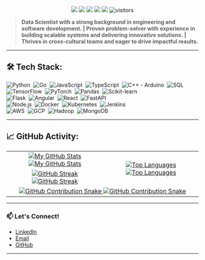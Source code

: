 <p align="center">
    <a href="https://github.com/thehinneh/thehinneh"><img src="https://img.shields.io/badge/status-updating-brightgreen.svg"></a>
    <a href="https://github.com/python/cpython"><img src="https://img.shields.io/badge/Python-3.11-FF1493.svg"></a>
    <a href="https://github.com/thehinneh/thehinneh/graphs/contributors"><img src="https://img.shields.io/github/contributors/thehinneh/thehinneh?color=blue"></a>
    <a href="https://github.com/thehinneh"><img src="https://img.shields.io/github/stars/thehinneh"></a>
    <a href="https://github.com/thehinneh/thehinneh/network/members"><img src="https://img.shields.io/github/forks/thehinneh/thehinneh.svg?color=blue&logo=github"></a>
    <img src="https://visitor-badge.laobi.icu/badge?page_id=thehinneh.thehinneh" alt="visitors"/>
</p>

<!-- [![](./src/header_.png)](#) -->

> <b>Data Scientist with a strong background in engineering and software development. | Proven problem-solver with experience in building scalable systems and delivering innovative solutions. | Thrives in cross-cultural teams and eager to drive impactful results.</b>

---

## 🛠️ Tech Stack:
![Python](https://img.shields.io/badge/-Python-555?style=flat&logo=python)&nbsp;
![Go](https://img.shields.io/badge/-Go-555?style=flat&logo=go)&nbsp;
![JavaScript](https://img.shields.io/badge/-JavaScript-555?style=flat&logo=javascript)&nbsp;
![TypeScript](https://img.shields.io/badge/-TypeScript-555?style=flat&logo=typescript)&nbsp;
![C++ - Arduino](https://img.shields.io/badge/-C++-555?style=flat&logo=C%2B%2B&logoColor=fff)&nbsp;
![SQL](https://img.shields.io/badge/-SQL-555?style=flat&logo=mysql)&nbsp;\
![TensorFlow](https://img.shields.io/badge/-TensorFlow-555?style=flat&logo=tensorflow)&nbsp;
![PyTorch](https://img.shields.io/badge/-PyTorch-555?style=flat&logo=pytorch)&nbsp;
![Pandas](https://img.shields.io/badge/-Pandas-555?style=flat&logo=pandas)&nbsp;
![Scikit-learn](https://img.shields.io/badge/-Scikit_Learn-555?style=flat&logo=scikit-learn)&nbsp;\
![Flask](https://img.shields.io/badge/-Flask-555?style=flat&logo=flask)&nbsp;
![Angular](https://img.shields.io/badge/-Angular-555?style=flat&logo=angular)&nbsp;
![React](https://img.shields.io/badge/-React-555?style=flat&logo=react)&nbsp;
![FastAPI](https://img.shields.io/badge/-FastAPI-555?style=flat&logo=fastapi)&nbsp;\
![Node.js](https://img.shields.io/badge/-Node.js-555?style=flat&logo=node.js)&nbsp;
![Docker](https://img.shields.io/badge/-Docker-555?style=flat&logo=docker)&nbsp;
![Kubernetes](https://img.shields.io/badge/-Kubernetes-555?style=flat&logo=kubernetes)&nbsp;
![Jenkins](https://img.shields.io/badge/-Jenkins-555?style=flat&logo=jenkins)&nbsp;\
![AWS](https://img.shields.io/badge/-AWS-555?style=flat&logo=amazon-aws)&nbsp;
![GCP](https://img.shields.io/badge/-GCP-555?style=flat&logo=google-cloud)&nbsp;
![Hadoop](https://img.shields.io/badge/-Hadoop-555?style=flat&logo=apache-hadoop)&nbsp;
![MongoDB](https://img.shields.io/badge/-MongoDB-555?style=flat&logo=mongodb)&nbsp;

---

## 📈 GitHub Activity:

<table>
    <tr>
        <td align="center">
            <a href="https://github.com/thehinneh#gh-light-mode-only">
                <img src="https://github-readme-stats.vercel.app/api?username=thehinneh&show_icons=true&theme=default&include_all_commits=true#gh-light-mode-only" alt="My GitHub Stats"/>
            </a>
            <a href="https://github.com/thehinneh#gh-dark-mode-only">
                <img src="https://github-readme-stats.vercel.app/api?username=thehinneh&show_icons=true&theme=tokyonight&include_all_commits=true#gh-dark-mode-only" alt="My GitHub Stats"/>
            </a>
        </td>
        <td rowspan="2" align="center">
            <a href="https://github.com/thehinneh#gh-light-mode-only">
                <img src="https://github-readme-stats.vercel.app/api/top-langs/?username=thehinneh&theme=default&langs_count=8#gh-light-mode-only" alt="Top Languages"/>
            </a>
            <a href="https://github.com/thehinneh#gh-dark-mode-only">
                <img src="https://github-readme-stats.vercel.app/api/top-langs/?username=thehinneh&theme=tokyonight&langs_count=8#gh-dark-mode-only" alt="Top Languages"/>
            </a>
        </td>
    </tr>
    <tr>
        <td align="center">
            <a href="https://github.com/thehinneh#gh-light-mode-only">
                <img src="https://github-readme-streak-stats.herokuapp.com/?user=thehinneh&theme=default" alt="GitHub Streak"/>
            </a>
            <a href="https://github.com/thehinneh#gh-dark-mode-only">
                <img src="https://github-readme-streak-stats.herokuapp.com/?user=thehinneh&theme=tokyonight" alt="GitHub Streak"/>
            </a>
        </td>
    </tr>
    <tr>
        <td colspan="2" align="center">
            <a href="https://github.com/thehinneh#gh-light-mode-only">
                <img src="https://raw.githubusercontent.com/thehinneh/thehinneh/output/github-contribution-grid-snake-default.svg#gh-light-mode-only" alt="GitHub Contribution Snake"/>
            </a>
            <a href="https://github.com/thehinneh#gh-dark-mode-only">
                <img src="https://raw.githubusercontent.com/thehinneh/thehinneh/output/github-contribution-grid-snake-dark.svg#gh-dark-mode-only" alt="GitHub Contribution Snake"/>
            </a>
        </td>
    </tr>
</table>

---

### **📫 Let's Connect!**  
- [LinkedIn](https://linkedin.com/in/thehinneh)  
- [Email](mailto:thehinneh1@gmail.com)  
- [GitHub](https://github.com/thehinneh)  

---